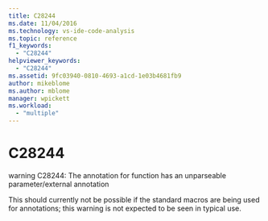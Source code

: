 ```yaml
---
title: C28244
ms.date: 11/04/2016
ms.technology: vs-ide-code-analysis
ms.topic: reference
f1_keywords:
  - "C28244"
helpviewer_keywords:
  - "C28244"
ms.assetid: 9fc03940-0810-4693-a1cd-1e03b4681fb9
author: mikeblome
ms.author: mblome
manager: wpickett
ms.workload:
  - "multiple"
---
```

# C28244
warning C28244: The annotation for function has an unparseable parameter/external annotation

 This should currently not be possible if the standard macros are being used for annotations; this warning is not expected to be seen in typical use.